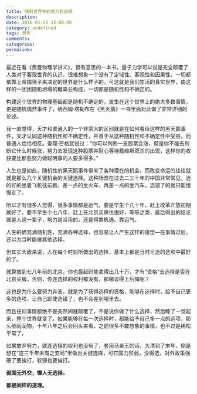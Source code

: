 ```yaml
---
title: 随机世界中的努力和选择
description:
date: 2016-01-23 12:00:00
category: undefined
tags: 思考
comments:
categories:
permalink:
---
```



最近在看《费曼物理学讲义》，很有意思的一本书。量子力学可以说是完全颠覆了人类对于客观世界的认识，很难想象一个没有了定域性、客观性和因果性，一切都依靠上帝掷筛子来决定的世界是什么样子的，可这就是我们生活的真实世界，由这样的一团团随机坍塌的概率云构成，一切都是随机性和不确定的。

<!--more-->

构建这个世界的物理基础都是随机不确定的，发生在这个世界上的绝大多数事情，更是随机偶然事件了，纳西姆·塔勒布在《黑天鹅》一书里面对此做了非常详细的论述。

我一直觉得，天才和普通人的一个非常大的区别就是在如何看待这样的黑天鹅事件，天才认同这种随机性和不确定性，并善于从这种随机性和不确定性中受益，而普通人恰恰相反。查理·芒格就说过：“你可以判断一支股票会涨，但是你不能去判断它什么时候涨，努力去发现这种股票并耐心等待戴维斯双杀的出现，这样你的收获要比那些努力做聪明事的人要多得多。”

人生也是如此，随机性的黑天鹅事件带来了各种潜在的机会，而改变命运的往往就就是那么几个关键机会的关键选择。这种场景在过去二三十年的中国非常常见，选的好的坐着飞机往前跑，差一点的坐火车，再差一点的坐汽车，选错了的就只能慢慢走了。

所以才有很多人觉得，很多事情都是运气，要是早生个几十年，赶上改革开放初期就好了，要不早生个七八年，赶上在北京买房也很好，等等之类，最后得出的结论就是人这一辈子，努力是没用的，还是得靠机遇、靠运气。

人生的确充满随机性，充满各种选择，也容易让人产生这样的错觉—在事情过后，还以为当时能做其他选择。

但其实大致来说，人在每个时刻所做出的选择，基本上都是当时可选的选项中最好的了。

就算放到七八年前的北京，你也最起码能拿得出几十万，才有“资格”去选择是否在北京买房。否则，你连选择的权利都没有，那哪谈得上后悔呢？

这也是为什么要努力奔波，就是为了获得选择的资格，能够在选择时，给予自己更多的选项，让自己即使选错了，也不会差到哪里去。

而且任何事情都绝不是突然间就颠覆了，不是说你做了什么选择，然后睡了一觉起来，整个世界就变了。如果能够在每一次选择时，都能给予自己多一点的选项，那么细雨润物，十年八年之后会回头来看，之前很多不敢想象的事情，也不过是稀松平常了。

如果放弃努力，就连选择的权利也没有了，套用马亲王的话，大清到了末年，倒是想在“这三千年未有之变局”里做出关键选择，可它国力贫弱，没得选，对外政策强硬了要挨打，软弱也要挨打。

**弱国无外交，懒人无选择。**

**都是同样的道理。**
